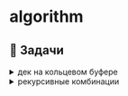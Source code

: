 # algorithm

## 📁 Задачи

<details>
<summary>дек на кольцевом буфере</summary>

### Описание
Реализация дека на кольцевом буфере с поддержкой операций добавления/извлечения с обоих концов за O(1).

### Ссылка на решение
- [Код решения](./deque/)
</details>



<details>
<summary>рекурсивные комбинации</summary>

### Описание
На клавиатуре старых мобильных телефонов каждой цифре соответствовало несколько букв. Примерно так:

2:’abc’,
3:’def’,
4:’ghi’,
5:’jkl’,
6:’mno’,
7:’pqrs’,
8:’tuv’,
9:’wxyz’
Вам известно в каком порядке были нажаты кнопки телефона, без учета повторов. Напечатайте все комбинации букв, которые можно набрать такой последовательностью нажатий.

Формат ввода
На вход подается строка, состоящая из цифр 2-9 включительно. Длина строки не превосходит 
10
10 символов.

Формат вывода
Выведите все возможные комбинации букв через пробел в лексикографическом (алфавитном) порядке по возрастанию.

### Ссылка на решение
- [Код решения](./combo/)
</details>